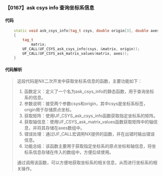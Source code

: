 ### 【0167】ask csys info 查询坐标系信息

#### 代码

```cpp
    static void ask_csys_info(tag_t csys, double origin[3], double axes[9])  
    {  
        tag_t  
            matrix;  
        UF_CALL(UF_CSYS_ask_csys_info(csys, &matrix, origin));  
        UF_CALL(UF_CSYS_ask_matrix_values(matrix, axes));  
    }

```

#### 代码解析

> 这段代码是NX二次开发中获取坐标系信息的函数，主要功能如下：
>
> 1. 函数定义：定义了一个名为ask_csys_info的静态函数，用于查询坐标系的信息。
> 2. 参数说明：接受两个参数csys和origin，其中csys是坐标系标签，origin用于存储原点坐标。
> 3. 获取矩阵：使用UF_CSYS_ask_csys_info函数获取指定坐标系的矩阵。
> 4. 获取轴信息：使用UF_CSYS_ask_matrix_values函数获取矩阵中的轴信息，并将其存储在axes数组中。
> 5. 错误处理：通过UF_CALL宏调用NX提供的函数，并在出错时输出错误信息。
> 6. 功能总结：该函数主要用于获取指定坐标系的原点坐标和轴信息，将坐标系信息存储在传入的数组中，方便后续使用。
>
> 通过调用该函数，可以方便地获取坐标系的相关信息，从而进行坐标系的相关操作。
>
